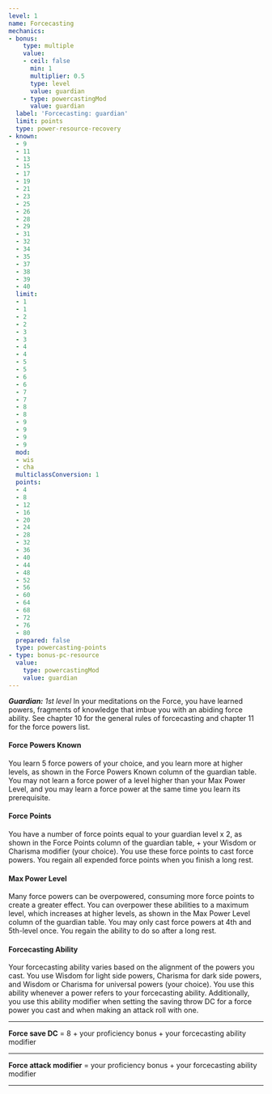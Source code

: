 ```yaml
---
level: 1
name: Forcecasting
mechanics:
- bonus:
    type: multiple
    value:
    - ceil: false
      min: 1
      multiplier: 0.5
      type: level
      value: guardian
    - type: powercastingMod
      value: guardian
  label: 'Forcecasting: guardian'
  limit: points
  type: power-resource-recovery
- known:
  - 9
  - 11
  - 13
  - 15
  - 17
  - 19
  - 21
  - 23
  - 25
  - 26
  - 28
  - 29
  - 31
  - 32
  - 34
  - 35
  - 37
  - 38
  - 39
  - 40
  limit:
  - 1
  - 1
  - 2
  - 2
  - 3
  - 3
  - 4
  - 4
  - 5
  - 5
  - 6
  - 6
  - 7
  - 7
  - 8
  - 8
  - 9
  - 9
  - 9
  - 9
  mod:
  - wis
  - cha
  multiclassConversion: 1
  points:
  - 4
  - 8
  - 12
  - 16
  - 20
  - 24
  - 28
  - 32
  - 36
  - 40
  - 44
  - 48
  - 52
  - 56
  - 60
  - 64
  - 68
  - 72
  - 76
  - 80
  prepared: false
  type: powercasting-points
- type: bonus-pc-resource
  value:
    type: powercastingMod
    value: guardian
---
```

_**Guardian:** 1st level_
In your meditations on the Force, you have learned powers, fragments of knowledge that imbue you with an abiding force ability. See chapter 10 for the general rules of forcecasting and chapter 11 for the force powers list.
#### Force Powers Known
You learn 5 force powers of your choice, and you learn more at higher levels, as shown in the Force Powers Known column of the guardian table. You may not learn a force power of a level higher than your Max Power Level, and you may learn a force power at the same time you learn its prerequisite.
#### Force Points
You have a number of force points equal to your guardian level x 2, as shown in the Force Points column of the guardian table, + your Wisdom or Charisma modifier (your choice). You use these force points to cast force powers. You regain all expended force points when you finish a long rest.
#### Max Power Level
Many force powers can be overpowered, consuming more force points to create a greater effect. You can overpower these abilities to a maximum level, which increases at higher levels, as shown in the Max Power Level column of the guardian table.
You may only cast force powers at 4th and 5th-level once. You regain the ability to do so after a long rest.
#### Forcecasting Ability
Your forcecasting ability varies based on the alignment of the powers you cast. You use Wisdom for light side powers, Charisma for dark side powers, and Wisdom or Charisma for universal powers (your choice). You use this ability whenever a power refers to your forcecasting ability. Additionally, you use this ability modifier when setting the saving throw DC for a force power you cast and when making an attack roll with one.
___
**Force save DC** = 8 + your proficiency bonus + your forcecasting ability modifier
___
**Force attack modifier** = your proficiency bonus + your forcecasting ability modifier
___